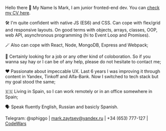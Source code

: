 Hello there 👋
My Name Is Mark, I am junior fronted-end dev. You can [check my CV here]([url](https://pricey-stage-004.notion.site/Mark-Zaitsev-junior-front-end-8d7b509816e64032b93b35692611f93f)).

🛠️ I'm quite confident with native JS (ES6) and CSS. Can cope with flex/grid and responsive layouts. On good terms with objects, arrays, classes, OOP, web API, asynchronous programming (hi to Event Loop and Promises).

🪄 Also can cope with React, Node, MongoDB, Express and Webpack;

🤝 Certainly looking for a job or any other kind of coloboration. So if you wanna say hay or I can be of any help, 
please do not hesitate to contact me;

♥️ Passionate about impeccable UX. Last 6 years I was improving it through content in Yandex, Tinkoff and Alfa-Bank. 
Now I switched to tech stack but my goal stood the same;

🇪🇸 Living in Spain, so I can work remotely or in an office somewhere in Spain;

🗣️ Speak fluently English, Russian and basicly Spanish.

Telegram: @sphiggo | mark.zaytsev@yandex.ru | +34 (653) 777-127 | [CodeWars]([url](https://www.codewars.com/users/Narshas))
